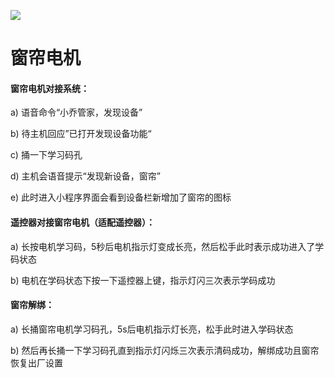 ![](http://www.cspugoing.com/img/shiwu/Curtain.png)

# 窗帘电机

#### 窗帘电机对接系统：

a) 语音命令“小乔管家，发现设备”

b) 待主机回应”已打开发现设备功能“

c) 捅一下学习码孔

d) 主机会语音提示“发现新设备，窗帘”

e) 此时进入小程序界面会看到设备栏新增加了窗帘的图标



#### 遥控器对接窗帘电机（适配遥控器）：

a) 长按电机学习码，5秒后电机指示灯变成长亮，然后松手此时表示成功进入了学码状态

 b) 电机在学码状态下按一下遥控器上键，指示灯闪三次表示学码成功



#### 窗帘解绑：

a) 长捅窗帘电机学习码孔，5s后电机指示灯长亮，松手此时进入学码状态

b) 然后再长捅一下学习码孔直到指示灯闪烁三次表示清码成功，解绑成功且窗帘恢复出厂设置
